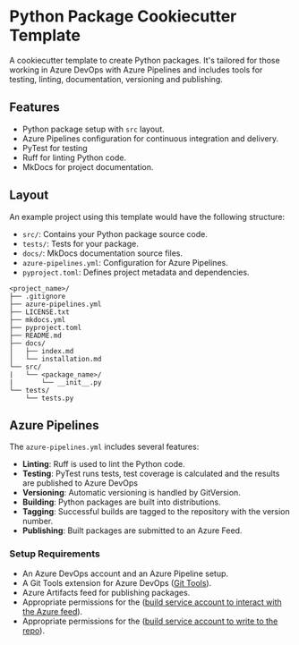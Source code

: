 # Python Package Cookiecutter Template

A cookiecutter template to create Python packages. It's tailored for those working in Azure DevOps with Azure Pipelines
and includes tools for testing, linting, documentation, versioning and publishing.

## Features

- Python package setup with `src` layout.
- Azure Pipelines configuration for continuous integration and delivery.
- PyTest for testing
- Ruff for linting Python code.
- MkDocs for project documentation.

## Layout

An example project using this template would have the following structure:

- `src/`: Contains your Python package source code.
- `tests/`: Tests for your package.
- `docs/`: MkDocs documentation source files.
- `azure-pipelines.yml`: Configuration for Azure Pipelines.
- `pyproject.toml`: Defines project metadata and dependencies.

```
<project_name>/
├── .gitignore
├── azure-pipelines.yml
├── LICENSE.txt
├── mkdocs.yml
├── pyproject.toml
├── README.md
├── docs/
│   ├── index.md
│   └── installation.md
└── src/
|   └── <package_name>/
|       └── __init__.py
└── tests/
    └── tests.py
```

## Azure Pipelines

The `azure-pipelines.yml` includes several features:

- **Linting**: Ruff is used to lint the Python code.
- **Testing**: PyTest runs tests, test coverage is calculated and the results are published to Azure DevOps
- **Versioning**: Automatic versioning is handled by GitVersion.
- **Building**: Python packages are built into distributions.
- **Tagging**: Successful builds are tagged to the repository with the version number.
- **Publishing**: Built packages are submitted to an Azure Feed.

### Setup Requirements

- An Azure DevOps account and an Azure Pipeline setup.
- A Git Tools extension for Azure
  DevOps ([Git Tools](https://marketplace.visualstudio.com/items?itemName=gittools.gittools)).
- Azure Artifacts feed for publishing packages.
- Appropriate permissions for
  the ([build service account to interact with the Azure feed](https://stackoverflow.com/questions/58780741/azure-devops-user-lacks-permission-to-complete-this-action-you-need-to-have-a)).
- Appropriate permissions for
  the ([build service account to write to the repo](https://learn.microsoft.com/en-us/azure/devops/pipelines/scripts/git-commands?view=azure-devops&tabs=yaml)).
